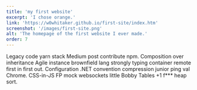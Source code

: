```yaml
---
title: 'my first website'
excerpt: 'I chose orange.'
link: 'https://w0whitaker.github.io/first-site/index.htm'
screenshot: '/images/first-site.png'
alt: 'The homepage of the first website I ever made.'
order: 7
---
```


Legacy code yarn stack Medium post contribute npm. Composition over inheritance Agile instance brownfield lang strongly typing container remote first in first out. Configuration .NET convention compression junior ping val Chrome. CSS-in-JS FP mock websockets little Bobby Tables +1 f\*\*\* heap sort.
